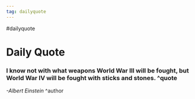 ```yaml
---
tag: dailyquote
---
```


#dailyquote

# Daily Quote

### I know not with what weapons World War III will be fought, but World War IV will be fought with sticks and stones. ^quote
*-Albert Einstein* ^author
